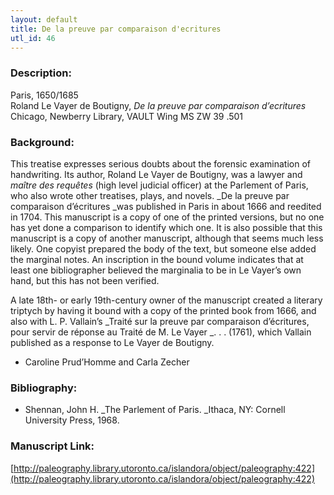 ```yaml
---
layout: default
title: De la preuve par comparaison d'ecritures
utl_id: 46
---
```


### Description:

Paris, 1650/1685<br>
Roland Le Vayer de Boutigny, _De la preuve par comparaison d’ecritures_<br>
Chicago, Newberry Library, VAULT Wing MS ZW 39 .501

### Background:

This treatise expresses serious doubts about the forensic examination of handwriting. Its author, Roland Le Vayer de Boutigny, was a lawyer and _maître des requêtes_ (high level judicial officer) at the Parlement of Paris, who also wrote other treatises, plays, and novels. _De la preuve par comparaison d’écritures _was published in Paris in about 1666 and reedited in 1704. This manuscript is a copy of one of the printed versions, but no one has yet done a comparison to identify which one. It is also possible that this manuscript is a copy of another manuscript, although that seems much less likely. One copyist prepared the body of the text, but someone else added the marginal notes. An inscription in the bound volume indicates that at least one bibliographer believed the marginalia to be in Le Vayer’s own hand, but this has not been verified.

A late 18th- or early 19th-century owner of the manuscript created a literary triptych by having it bound with a copy of the printed book from 1666, and also with L. P. Vallain’s _Traité sur la preuve par comparaison d’écritures, pour servir de réponse au Traité de M. Le Vayer _. . . (1761), which Vallain published as a response to Le Vayer de Boutigny.

- Caroline Prud’Homme and Carla Zecher

### Bibliography:

- Shennan, John H. _The Parlement of Paris. _Ithaca, NY: Cornell University Press, 1968.

### Manuscript Link:

[http://paleography.library.utoronto.ca/islandora/object/paleography:422](http://paleography.library.utoronto.ca/islandora/object/paleography:422)
